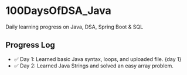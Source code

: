 # 100DaysOfDSA_Java
Daily learning progress on Java, DSA, Spring Boot &amp; SQL
## Progress Log

- ✅ Day 1: Learned basic Java syntax, loops, and uploaded file. {day 1}
- ✅ Day 2: Learned Java Strings and solved an easy array problem.
